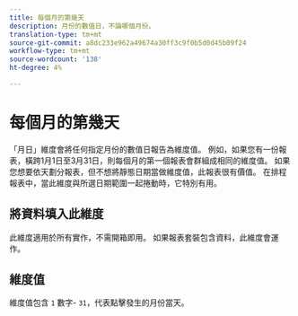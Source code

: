 ```yaml
---
title: 每個月的第幾天
description: 月份的數值日，不論哪個月份。
translation-type: tm+mt
source-git-commit: a8dc233e962a49674a30ff3c9f0b5d0d45b09f24
workflow-type: tm+mt
source-wordcount: '138'
ht-degree: 4%

---
```



# 每個月的第幾天

「月日」維度會將任何指定月份的數值日報告為維度值。 例如，如果您有一份報表，橫跨1月1日至3月31日，則每個月的第一個報表會群組成相同的維度值。 如果您想要依天劃分報表，但不想將靜態日期當做維度值，此報表很有價值。 在排程報表中，當此維度與所選日期範圍一起捲動時，它特別有用。

## 將資料填入此維度

此維度適用於所有實作，不需開箱即用。 如果報表套裝包含資料，此維度會運作。

## 維度值

維度值包含 `1` 數字- `31`，代表點擊發生的月份當天。
